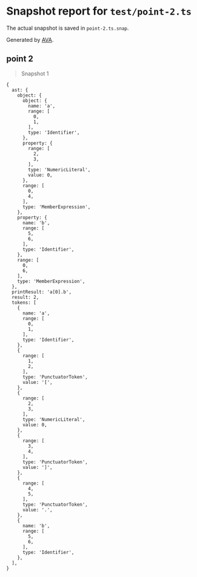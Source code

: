 # Snapshot report for `test/point-2.ts`

The actual snapshot is saved in `point-2.ts.snap`.

Generated by [AVA](https://avajs.dev).

## point 2

> Snapshot 1

    {
      ast: {
        object: {
          object: {
            name: 'a',
            range: [
              0,
              1,
            ],
            type: 'Identifier',
          },
          property: {
            range: [
              2,
              3,
            ],
            type: 'NumericLiteral',
            value: 0,
          },
          range: [
            0,
            4,
          ],
          type: 'MemberExpression',
        },
        property: {
          name: 'b',
          range: [
            5,
            6,
          ],
          type: 'Identifier',
        },
        range: [
          0,
          6,
        ],
        type: 'MemberExpression',
      },
      printResult: 'a[0].b',
      result: 2,
      tokens: [
        {
          name: 'a',
          range: [
            0,
            1,
          ],
          type: 'Identifier',
        },
        {
          range: [
            1,
            2,
          ],
          type: 'PunctuatorToken',
          value: '[',
        },
        {
          range: [
            2,
            3,
          ],
          type: 'NumericLiteral',
          value: 0,
        },
        {
          range: [
            3,
            4,
          ],
          type: 'PunctuatorToken',
          value: ']',
        },
        {
          range: [
            4,
            5,
          ],
          type: 'PunctuatorToken',
          value: '.',
        },
        {
          name: 'b',
          range: [
            5,
            6,
          ],
          type: 'Identifier',
        },
      ],
    }
